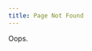 ```yaml
---
title: Page Not Found
---
```


Oops.

<script
  src="https://browser.sentry-cdn.com/5.13.0/bundle.min.js"
  integrity="sha384-ePH2Cp6F+/PJbfhDWeQuXujAbpil3zowccx6grtsxOals4qYqJzCjeIa7W2UqunJ"
  crossorigin="anonymous"></script>
<script>
  Sentry.init({ dsn: 'https://87a4caa0fd8c4333929598cdd2e4b19b@sentry.io/255252' });
  Sentry.captureException(new Error("Page not found"));
</script>
